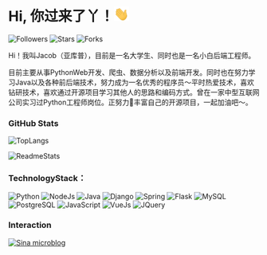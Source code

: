 # Hi, 你过来了丫！<img src="https://github.com/Jaacob01/Jaacob01/blob/main/wave.gif" width="30">
![Followers](https://img.shields.io/github/followers/Jaacob01.svg?style=social&label=Follow&maxAge=2592000)
![Stars](https://img.shields.io/github/stars/Jaacob01/Jaacob01.svg)
![Forks](https://img.shields.io/github/forks/Jaacob01/Jaacob01.svg)

Hi！我叫Jacob（亚库普），目前是一名大学生、同时也是一名小白后端工程师。

目前主要从事PythonWeb开发、爬虫、数据分析以及前端开发。同时也在努力学习Java以及各种前后端技术，努力成为一名优秀的程序员～平时热爱技术，喜欢钻研技术，喜欢通过开源项目学习其他人的思路和编码方式。曾在一家中型互联网公司实习过Python工程师岗位。正努力💪丰富自己的开源项目，一起加油吧～。

### GitHub Stats
![TopLangs](https://github-readme-stats.vercel.app/api/top-langs/?username=Jaacob01&theme=blue-green)

![ReadmeStats](https://github-readme-stats.vercel.app/api?username=Jaacob01&theme=blue-green)

### TechnologyStack：
![Python](https://img.shields.io/badge/Python-14354C?style=for-the-badge&logo=python&logoColor=white)
![NodeJs](https://img.shields.io/badge/Node.js-43853D?style=for-the-badge&logo=node.js&logoColor=white)
![Java](https://img.shields.io/badge/Java-ED8B00?style=for-the-badge&logo=openjdk&logoColor=white) 
![Django](https://img.shields.io/badge/Django-092E20?style=for-the-badge&logo=django&logoColor=white)
![Spring](https://img.shields.io/badge/Spring-6DB33F?style=for-the-badge&logo=spring&logoColor=white)
![Flask](https://img.shields.io/badge/Flask-000000?style=for-the-badge&logo=flask&logoColor=white) 
![MySQL](https://img.shields.io/badge/MySQL-00000F?style=for-the-badge&logo=mysql&logoColor=white)
![PostgreSQL](https://img.shields.io/badge/PostgreSQL-316192?style=for-the-badge&logo=postgresql&logoColor=white) 
![JavaScript](https://img.shields.io/badge/JavaScript-F7DF1E?style=for-the-badge&logo=javascript&logoColor=black)
![VueJs](https://img.shields.io/badge/Vue.js-35495E?style=for-the-badge&logo=vue.js&logoColor=4FC08D)
![JQuery](https://img.shields.io/badge/jQuery-0769AD?style=for-the-badge&logo=jquery&logoColor=white)

### Interaction
[![Sina microblog](https://img.shields.io/badge/知乎-0079FF.svg?style=plastic&logo=zhihu&logoColor=white)](https://www.zhihu.com/people/ye-zhi-jing-ling-8)
